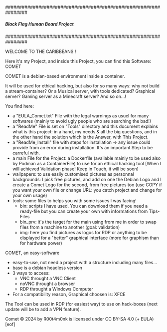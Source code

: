 ################################################################
#####          Black Flag Human Beard Project              #####
################################################################

WELCOME TO THE CARIBBEANS !

Here it's my Project, and inside this Project, you can find this Software: COMET

COMET is a debian-based environment inside a container.

It will be used for ethical hacking, but also for so many ways: why not build a stream-container? Or a Musical server, with tools dedicated? Graphical server? Gaming server as a Minecraft server? And so on...!

You find here:
- a "EULA_Comet.txt" File with the legal warnings as usuel for many softwares (mainly to avoid ugly people who are searching the bad!)
- a "ReadMe" File is set on "Tools" directory and this document explains what is this project: in a hand, my needs & all the big questions, and in the other hand the solution which is the Answer, with This Project.
- a "ReadMe_Install" file with steps for installation => any issue could provide from an error during installation. It's an important Step to be carreful with.
- a main File for the Project: a Dockerfile (available mainly to be used also by Podman as a ContainerFile) to use for an ethical hacking tool [When I will achieved Validation phase! Keep in Touch, it will be soon]
- wallpapers: to use easily customised pictures as personnal backgrounds: I pick free pictures, and add on one the Debian Logo and I create a Comet Logo for the second, from free pictures too (use COPY if you want your own file or change URL: you catch project and change for your own usage)
- tools: some files to helps you with some issues I was facing!
   - bin: scripts I have used. You can download them if you need a ready-file but you can create your own with informations from Tips-Files
   - bin_prv: it's the target for the main using from me in order to swap files from a machine to another (goal: validation)
   - img: here you find pictures as logos for RDP or anything to be displayed for a "better" graphical interface (more for graphism than for hardware power)


COMET, an easy-software
- easy-to-use, not need a project with a structure including many files...
- base is a debian headless version
- 3 ways to access:
   * VNC throught a VNC Client
   * noVNC throught a browser
   * RDP throught a Windows Computer
- For a compatibility reason, Graphical choosen is: XFCE

The Tool can be used in RDP (for easiest way) to use on hack-boxes (next update will be to add a VPN feature).


Comet © 2024 by R00t4m0nk is licensed under CC BY-SA 4.0 (+ EULA)
[eof]
